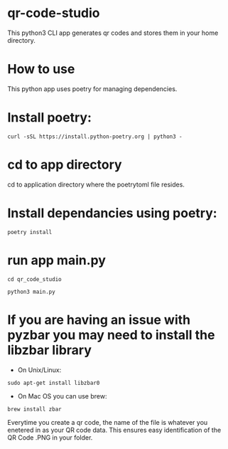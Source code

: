 # qr-code-studio
This python3 CLI app generates qr codes and stores them in your home directory.  

# How to use
This python app uses poetry for managing dependencies.

# Install poetry: 
`curl -sSL https://install.python-poetry.org | python3 -`
# cd to app directory
cd to application directory where the poetrytoml file resides.

# Install dependancies using poetry:
`poetry install`

# run app main.py
`cd qr_code_studio`

`python3 main.py`

If you are having an issue with pyzbar you may need to install the libzbar library 
=======
- On Unix/Linux:

`sudo apt-get install libzbar0`

- On Mac OS you can use brew:

`brew install zbar`


Everytime you create a qr code, the name of the file is whatever you enetered in as your QR code data. This ensures easy identification of the QR Code .PNG in your folder. 

